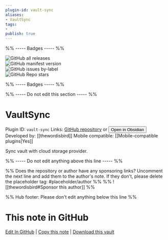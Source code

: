 ```yaml
---
plugin-id: vault-sync
aliases:
- VaultSync
tags: 
- 
publish: true
---
```


%% ----- Badges ----- %%

![GitHub all releases](https://img.shields.io/github/downloads/thewordisbird/vaultsync/total?color=573E7A&logo=github&style=for-the-badge)   
![GitHub manifest version](https://img.shields.io/github/manifest-json/v/thewordisbird/vaultsync?color=573E7A&logo=github&style=for-the-badge)   
![GitHub issues by-label](https://img.shields.io/github/issues/thewordisbird/vaultsync/help%20wanted?color=573E7A&logo=github&style=for-the-badge)   
![GitHub Repo stars](https://img.shields.io/github/stars/thewordisbird/vaultsync?color=573E7A&logo=github&style=for-the-badge)

%% ----- Badges ----- %%

%% ----- Do not edit this section ----- %%

# VaultSync

Plugin ID: `vault-sync`
Links: [GitHub repository](https://github.com/thewordisbird/vaultsync) or [<button id=HH>Open in Obsidian</button>](obsidian://show-plugin?id=vault-sync)
Developed by: [[thewordisbird]]
Mobile compatible: [[Mobile-compatible plugins|Yes]]

Sync vault with cloud storage provider.

%% ----- Do not edit anything above this line ----- %% 

%% Does the repository or author have any sponsoring links? Uncomment the next line and add them to the author's note. If they don't, please delete the placeholder tag: #placeholder/author %%
%% ![[thewordisbird#Sponsor this author]] %%

%% Hub footer: Please don't edit anything below this line %%

# This note in GitHub

<span class="git-footer">[Edit In GitHub](https://github.dev/obsidian-community/obsidian-hub/blob/main/02%20-%20Community%20Expansions/02.05%20All%20Community%20Expansions/Plugins/vault-sync.md "git-hub-edit-note") | [Copy this note](https://raw.githubusercontent.com/obsidian-community/obsidian-hub/main/02%20-%20Community%20Expansions/02.05%20All%20Community%20Expansions/Plugins/vault-sync.md "git-hub-copy-note") | [Download this vault](https://github.com/obsidian-community/obsidian-hub/archive/refs/heads/main.zip "git-hub-download-vault") </span>
